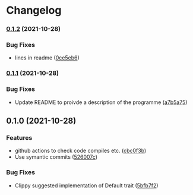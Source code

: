 # Changelog

### [0.1.2](https://www.github.com/jerusdp/m8b/compare/v0.1.1...v0.1.2) (2021-10-28)


### Bug Fixes

* lines in readme ([0ce5eb6](https://www.github.com/jerusdp/m8b/commit/0ce5eb6c9664bfa58bbe738436425ccbe52a9a7d))

### [0.1.1](https://www.github.com/jerusdp/m8b/compare/v0.1.0...v0.1.1) (2021-10-28)


### Bug Fixes

* Update README to proivde a description of the programme ([a7b5a75](https://www.github.com/jerusdp/m8b/commit/a7b5a75d83fc20c1ab685dd10ff05f1522ed5e69))

## 0.1.0 (2021-10-28)


### Features

* github actions to check code compiles etc. ([cbc0f3b](https://www.github.com/jerusdp/m8b/commit/cbc0f3b243a892c1b1acd49ab50f08630f2cf9c8))
* Use symantic commits ([526007c](https://www.github.com/jerusdp/m8b/commit/526007cb713971fe387b25460299cb428921cc9d))


### Bug Fixes

* Clippy suggested implementation of Default trait ([5bfb7f2](https://www.github.com/jerusdp/m8b/commit/5bfb7f27c0d39730296f2ffaca5430fcc8103397))
